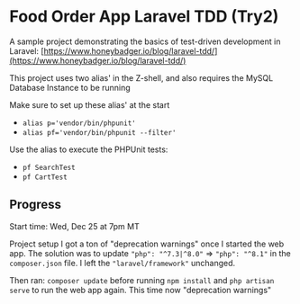 # Food Order App Laravel TDD (Try2)

A sample project demonstrating the basics of test-driven development in Laravel: [https://www.honeybadger.io/blog/laravel-tdd/](https://www.honeybadger.io/blog/laravel-tdd/)

This project uses two alias' in the Z-shell, and also requires the MySQL Database Instance to be running

Make sure to set up these alias' at the start
- `alias p='vendor/bin/phpunit'`
- `alias pf='vendor/bin/phpunit --filter'`

Use the alias to execute the PHPUnit tests:
- `pf SearchTest`
- `pf CartTest`

## Progress

Start time: Wed, Dec 25 at 7pm MT

Project setup
I got a ton of "deprecation warnings" once I started the web app. The solution was to update `"php": "^7.3|^8.0"` => `"php": "^8.1"` in the `composer.json` file. I left the `"laravel/framework"` unchanged.

Then ran: `composer update` before running `npm install` and `php artisan serve` to run the web app again. This time now "deprecation warnings"




